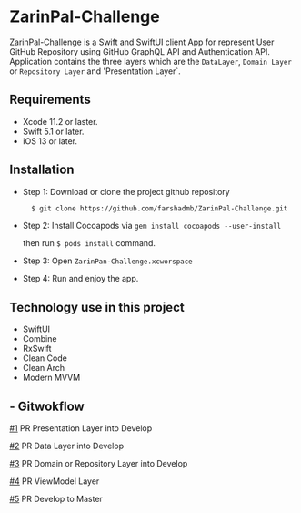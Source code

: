 # ZarinPal-Challenge

ZarinPal-Challenge is a Swift and SwiftUI client App for represent User GitHub Repository using GitHub GraphQL API and Authentication API. Application contains the three layers which are the `DataLayer`, `Domain Layer` or `Repository Layer` and 'Presentation Layer`. 



## Requirements

- Xcode 11.2 or laster.
- Swift 5.1 or later.
- iOS 13 or later.

## Installation 

- Step 1: 
  Download or clone the project github repository
  
  ```Bash 
    $ git clone https://github.com/farshadmb/ZarinPal-Challenge.git
  ```
- Step 2:
  Install Cocoapods via ```gem install cocoapods --user-install``` 
  
  then run ``` $ pods install ``` command.
  
- Step 3: 
   Open ```ZarinPan-Challenge.xcworspace``` 
   
- Step 4: 
    Run and enjoy the app.
    
## Technology use in this project
* SwiftUI  
* Combine 
* RxSwift 
* Clean Code 
* Clean Arch
* Modern MVVM 


## - Gitwokflow 

[#1](../../pull/1) PR Presentation Layer into Develop 

[#2](../../pull/2) PR Data Layer into Develop

[#3](../../pull/3)  PR Domain or Repository Layer into Develop 

[#4](../../pull/4) PR ViewModel Layer 

[#5](../../pull/5) PR Develop to Master
